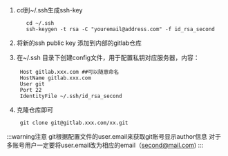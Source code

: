 1. cd到~/.ssh生成ssh-key
     ```
        cd ~/.ssh
        ssh-keygen -t rsa -C "youremail@address.com" -f id_rsa_second
    ```

2. 将新的ssh public key 添加到内部的gitlab仓库
   
3. 在~/.ssh 目录下创建config文件，用于配置私钥对应服务器，内容：
   ```
    Host gitlab.xxx.com ##可以随意命名      
    HostName gitlab.xxx.com   
    User git    
    Port 22   
    IdentityFile ~/.ssh/id_rsa_second
   ```
4. 克隆仓库即可
   ```
    git clone git@gitlab.xxx.com/xx.git
   ```

:::warning注意
git根据配置文件的user.email来获取git账号显示author信息
对于多账号用户一定要将user.email改为相应的email（second@mail.com)
:::
